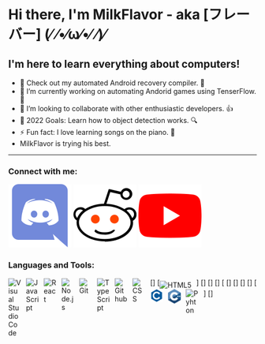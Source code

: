 # Hi there, I'm MilkFlavor - aka [フレーバー] (⁄ ⁄•⁄ω⁄•⁄ ⁄)⁄


## I'm here to learn everything about computers!

- 🔭 Check out my automated Android recovery compiler. 🤖
- 📔 I’m currently working on automating Andorid games using TenserFlow. 🧠
- 👯 I’m looking to collaborate with other enthusiastic developers. 👍
- 🥅 2022 Goals: Learn how to object detection works. 🔍
- ⚡ Fun fact: I love learning songs on the piano. 🎹
- MilkFlavor is trying his best.
---
### Connect with me:

[![website](./images/discordapp-icon.svg)](https://discord.gg/zsyzKHXHXh)
[![website](./images/reddit-icon.svg)](https://www.reddit.com/user/brahitsnickgurr)
[![website](./images/youtube-icon.svg)](https://www.youtube.com/channel/UC43cw3IXfulH6NSIYmGF5nw)

### Languages and Tools:
[<img align="left" alt="Visual Studio Code" width="26px" src="https://cdn.jsdelivr.net/gh/devicons/devicon/icons/vscode/vscode-original.svg" style="padding-right:10px;" />]
[<img align="middle" alt="HTML5" width="26px" src="https://cdn.jsdelivr.net/gh/devicons/devicon/icons/html5/html5-original.svg" style="padding-right:10px;" />]
[<img align="left" alt="JavaScript" width="26px" src="https://cdn.jsdelivr.net/gh/devicons/devicon/icons/javascript/javascript-original.svg" style="padding-right:10px;" />]
[<img align="left" alt="React" width="26px" src="https://cdn.jsdelivr.net/gh/devicons/devicon/icons/react/react-original.svg" style="padding-right:10px;" />]
[<img align="left" alt="Node.js" width="26px" src="https://cdn.jsdelivr.net/gh/devicons/devicon/icons/nodejs/nodejs-original.svg" style="padding-right:10px;" />]
[<img align="left" alt="Git" width="26px" src="https://cdn.jsdelivr.net/gh/devicons/devicon/icons/git/git-original.svg" style="padding-right:10px;" />
[<img align="left" alt="TypeScript" width="26px" src="https://upload.wikimedia.org/wikipedia/commons/4/4c/Typescript_logo_2020.svg" style="padding-right:10px;" />]
[<img align="left" alt="Github" width="26px" src="https://user-images.githubusercontent.com/3369400/139447912-e0f43f33-6d9f-45f8-be46-2df5bbc91289.png" style="padding-right:10px;" />]
[<img align="left" alt="CSS" width="26px" src="https://upload.wikimedia.org/wikipedia/commons/6/62/CSS3_logo.svg" style="padding-right:10px;" />]
[<img align="left" alt="C" width="26px" src="./images/c.svg" style="padding-right:10px;" />]
[<img align="left" alt="C++" width="26px" src="./images/c++.svg" style="padding-right:10px;" />]
[<img align="left" alt="Pyhton" width="26px" src="https://upload.wikimedia.org/wikipedia/commons/c/c3/Python-logo-notext.svg" style="padding-right:10px;" />]
